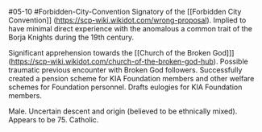 #05-10 #Forbidden-City-Convention 
Signatory of the [[Forbidden City Convention]] (https://scp-wiki.wikidot.com/wrong-proposal). Implied to have minimal direct experience with the anomalous a common trait of the Borja Knights during the 19th century. 

Significant apprehension towards the [[Church of the Broken God]]](https://scp-wiki.wikidot.com/church-of-the-broken-god-hub). Possible traumatic previous encounter with Broken God followers. Successfully created a pension scheme for KIA Foundation members and other welfare schemes for Foundation personnel. Drafts eulogies for KIA Foundation members.

Male. Uncertain descent and origin (believed to be ethnically mixed). Appears to be 75. Catholic.